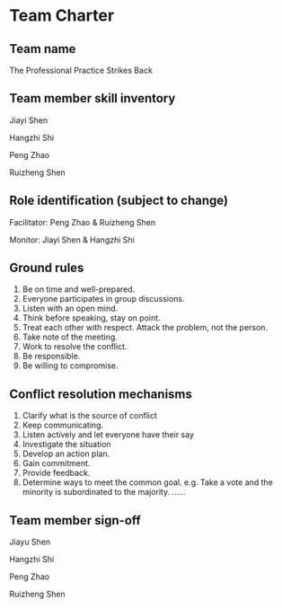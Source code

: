 # Team Charter
## Team name
The Professional Practice Strikes Back

## Team member skill inventory
Jiayi Shen

Hangzhi Shi

Peng Zhao

Ruizheng Shen

## Role identification (subject to change)
Facilitator: Peng Zhao & Ruizheng Shen

Monitor: Jiayi Shen & Hangzhi Shi

## Ground rules
1. Be on time and well-prepared.
2. Everyone participates in group discussions.
3. Listen with an open mind.
4. Think before speaking, stay on point.
5. Treat each other with respect. Attack the problem, not the person.
6. Take note of the meeting.
7. Work to resolve the conflict.
8. Be responsible.
9. Be willing to compromise.

## Conflict resolution mechanisms
1. Clarify what is the source of conflict
2. Keep communicating.
3. Listen actively and let everyone have their say
4. Investigate the situation
5. Develop an action plan.
6. Gain commitment.
7. Provide feedback.
8. Determine ways to meet the common goal. e.g. Take a vote and the minority is subordinated to the majority.
......

## Team member sign-off
Jiayu Shen

Hangzhi Shi

Peng Zhao

Ruizheng Shen
